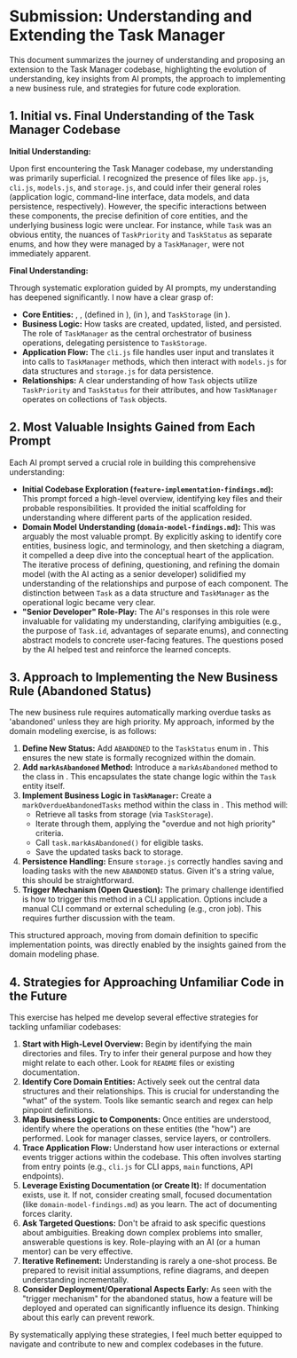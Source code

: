# Submission: Understanding and Extending the Task Manager

This document summarizes the journey of understanding and proposing an extension to the Task Manager codebase, highlighting the evolution of understanding, key insights from AI prompts, the approach to implementing a new business rule, and strategies for future code exploration.

## 1. Initial vs. Final Understanding of the Task Manager Codebase

**Initial Understanding:**

Upon first encountering the Task Manager codebase, my understanding was primarily superficial. I recognized the presence of files like `app.js`, `cli.js`, `models.js`, and `storage.js`, and could infer their general roles (application logic, command-line interface, data models, and data persistence, respectively). However, the specific interactions between these components, the precise definition of core entities, and the underlying business logic were unclear. For instance, while `Task` was an obvious entity, the nuances of `TaskPriority` and `TaskStatus` as separate enums, and how they were managed by a `TaskManager`, were not immediately apparent.

**Final Understanding:**

Through systematic exploration guided by AI prompts, my understanding has deepened significantly. I now have a clear grasp of:

*   **Core Entities:** <mcsymbol name="Task" filename="models.js" path="c:\Users\lenovo\Desktop\ai-wethinkcode\ai-code-exercises\use-cases\task-manager\javascript\models.js" startline="20" type="class"></mcsymbol>, <mcsymbol name="TaskPriority" filename="models.js" path="c:\Users\lenovo\Desktop\ai-wethinkcode\ai-code-exercises\use-cases\task-manager\javascript\models.js" startline="4" type="class"></mcsymbol>, <mcsymbol name="TaskStatus" filename="models.js" path="c:\Users\lenovo\Desktop\ai-wethinkcode\ai-code-exercises\use-cases\task-manager\javascript\models.js" startline="10" type="class"></mcsymbol> (defined in <mcfile name="models.js" path="c:\Users\lenovo\Desktop\ai-wethinkcode\ai-code-exercises\use-cases\task-manager\javascript\models.js"></mcfile>), <mcsymbol name="TaskManager" filename="app.js" path="c:\Users\lenovo\Desktop\ai-wethinkcode\ai-code-exercises\use-cases\task-manager\javascript\app.js" startline="1" type="class"></mcsymbol> (in <mcfile name="app.js" path="c:\Users\lenovo\Desktop\ai-wethinkcode\ai-code-exercises\use-cases\task-manager\javascript\app.js"></mcfile>), and `TaskStorage` (in <mcfile name="storage.js" path="c:\Users\lenovo\Desktop\ai-wethinkcode\ai-code-exercises\use-cases\task-manager\javascript\storage.js"></mcfile>).
*   **Business Logic:** How tasks are created, updated, listed, and persisted. The role of `TaskManager` as the central orchestrator of business operations, delegating persistence to `TaskStorage`.
*   **Application Flow:** The `cli.js` file handles user input and translates it into calls to `TaskManager` methods, which then interact with `models.js` for data structures and `storage.js` for data persistence.
*   **Relationships:** A clear understanding of how `Task` objects utilize `TaskPriority` and `TaskStatus` for their attributes, and how `TaskManager` operates on collections of `Task` objects.

## 2. Most Valuable Insights Gained from Each Prompt

Each AI prompt served a crucial role in building this comprehensive understanding:

*   **Initial Codebase Exploration (`feature-implementation-findings.md`):** This prompt forced a high-level overview, identifying key files and their probable responsibilities. It provided the initial scaffolding for understanding where different parts of the application resided.
*   **Domain Model Understanding (`domain-model-findings.md`):** This was arguably the most valuable prompt. By explicitly asking to identify core entities, business logic, and terminology, and then sketching a diagram, it compelled a deep dive into the conceptual heart of the application. The iterative process of defining, questioning, and refining the domain model (with the AI acting as a senior developer) solidified my understanding of the relationships and purpose of each component. The distinction between `Task` as a data structure and `TaskManager` as the operational logic became very clear.
*   **"Senior Developer" Role-Play:** The AI's responses in this role were invaluable for validating my understanding, clarifying ambiguities (e.g., the purpose of `Task.id`, advantages of separate enums), and connecting abstract models to concrete user-facing features. The questions posed by the AI helped test and reinforce the learned concepts.

## 3. Approach to Implementing the New Business Rule (Abandoned Status)

The new business rule requires automatically marking overdue tasks as 'abandoned' unless they are high priority. My approach, informed by the domain modeling exercise, is as follows:

1.  **Define New Status:** Add `ABANDONED` to the `TaskStatus` enum in <mcfile name="models.js" path="c:\Users\lenovo\Desktop\ai-wethinkcode\ai-code-exercises\use-cases\task-manager\javascript\models.js"></mcfile>. This ensures the new state is formally recognized within the domain.
2.  **Add `markAsAbandoned` Method:** Introduce a `markAsAbandoned` method to the <mcsymbol name="Task" filename="models.js" path="c:\Users\lenovo\Desktop\ai-wethinkcode\ai-code-exercises\use-cases\task-manager\javascript\models.js" startline="20" type="class"></mcsymbol> class in <mcfile name="models.js" path="c:\Users\lenovo\Desktop\ai-wethinkcode\ai-code-exercises\use-cases\task-manager\javascript\models.js"></mcfile>. This encapsulates the state change logic within the `Task` entity itself.
3.  **Implement Business Logic in `TaskManager`:** Create a `markOverdueAbandonedTasks` method within the <mcsymbol name="TaskManager" filename="app.js" path="c:\Users\lenovo\Desktop\ai-wethinkcode\ai-code-exercises\use-cases\task-manager\javascript\app.js" startline="1" type="class"></mcsymbol> class in <mcfile name="app.js" path="c:\Users\lenovo\Desktop\ai-wethinkcode\ai-code-exercises\use-cases\task-manager\javascript\app.js"></mcfile>. This method will:
    *   Retrieve all tasks from storage (via `TaskStorage`).
    *   Iterate through them, applying the "overdue and not high priority" criteria.
    *   Call `task.markAsAbandoned()` for eligible tasks.
    *   Save the updated tasks back to storage.
4.  **Persistence Handling:** Ensure `storage.js` correctly handles saving and loading tasks with the new `ABANDONED` status. Given it's a string value, this should be straightforward.
5.  **Trigger Mechanism (Open Question):** The primary challenge identified is how to trigger this method in a CLI application. Options include a manual CLI command or external scheduling (e.g., cron job). This requires further discussion with the team.

This structured approach, moving from domain definition to specific implementation points, was directly enabled by the insights gained from the domain modeling phase.

## 4. Strategies for Approaching Unfamiliar Code in the Future

This exercise has helped me develop several effective strategies for tackling unfamiliar codebases:

1.  **Start with High-Level Overview:** Begin by identifying the main directories and files. Try to infer their general purpose and how they might relate to each other. Look for `README` files or existing documentation.
2.  **Identify Core Domain Entities:** Actively seek out the central data structures and their relationships. This is crucial for understanding the "what" of the system. Tools like semantic search and regex can help pinpoint definitions.
3.  **Map Business Logic to Components:** Once entities are understood, identify where the operations on these entities (the "how") are performed. Look for manager classes, service layers, or controllers.
4.  **Trace Application Flow:** Understand how user interactions or external events trigger actions within the codebase. This often involves starting from entry points (e.g., `cli.js` for CLI apps, `main` functions, API endpoints).
5.  **Leverage Existing Documentation (or Create It):** If documentation exists, use it. If not, consider creating small, focused documentation (like `domain-model-findings.md`) as you learn. The act of documenting forces clarity.
6.  **Ask Targeted Questions:** Don't be afraid to ask specific questions about ambiguities. Breaking down complex problems into smaller, answerable questions is key. Role-playing with an AI (or a human mentor) can be very effective.
7.  **Iterative Refinement:** Understanding is rarely a one-shot process. Be prepared to revisit initial assumptions, refine diagrams, and deepen understanding incrementally.
8.  **Consider Deployment/Operational Aspects Early:** As seen with the "trigger mechanism" for the abandoned status, how a feature will be deployed and operated can significantly influence its design. Thinking about this early can prevent rework.

By systematically applying these strategies, I feel much better equipped to navigate and contribute to new and complex codebases in the future.